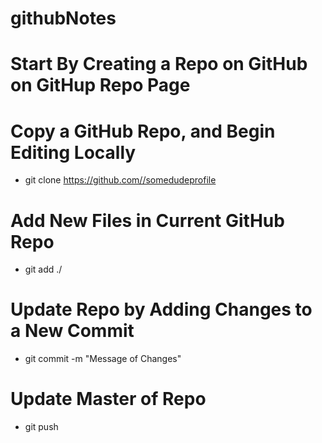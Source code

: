 # githubNotes
# Start By Creating a Repo on GitHub on GitHup Repo Page

# Copy a GitHub Repo, and Begin Editing Locally
- git clone https://github.com//somedudeprofile
# Add New Files in Current GitHub Repo
- git add ./
# Update Repo by Adding Changes to a New Commit
- git commit -m "Message of Changes"
# Update Master of Repo
- git push